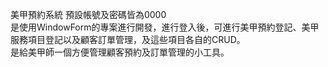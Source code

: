 美甲預約系統
預設帳號及密碼皆為0000</br>
是使用WindowForm的專案進行開發，進行登入後，可進行美甲預約登記、美甲服務項目登記以及顧客訂單管理，及這些項目各自的CRUD。</br>
是給美甲師一個方便管理顧客預約及訂單管理的小工具。
